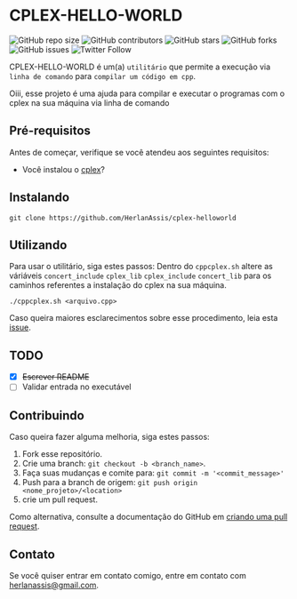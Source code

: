 # CPLEX-HELLO-WORLD

<!--- Alguns exemplos. Veja https://shields.io para outros escudos customizavéis. Convém incluir dependências, status do projeto e informações da licença aqui --->

![GitHub repo size](https://img.shields.io/github/repo-size/herlanassis/cplex-helloworld)
![GitHub contributors](https://img.shields.io/github/contributors/herlanassis/cplex-helloworld)
![GitHub stars](https://img.shields.io/github/stars/herlanassis/cplex-helloworld?style=social)
![GitHub forks](https://img.shields.io/github/forks/herlanassis/cplex-helloworld?style=social)
![GitHub issues](https://img.shields.io/github/issues-raw/herlanassis/cplex-helloworld?style=social)
![Twitter Follow](https://img.shields.io/twitter/follow/herlanassis?style=social)

CPLEX-HELLO-WORLD é um(a) `utilitário` que permite a execução via `linha de comando` para `compilar um código em cpp`.

Oiii, esse projeto é uma ajuda para compilar e executar o programas com o cplex na sua máquina via linha de comando

## Pré-requisitos

Antes de começar, verifique se você atendeu aos seguintes requisitos:

<!--- Estes são apenas exemplos de requisitos. Adicione, duplique ou remova conforme necessário --->

- Você instalou o [cplex](https://www.ibm.com/academic/technology/data-science)?

## Instalando

```shell
git clone https://github.com/HerlanAssis/cplex-helloworld
```

## Utilizando

Para usar o utilitário, siga estes passos:
Dentro do `cppcplex.sh` altere as váriáveis `concert_include` `cplex_lib` `cplex_include` `concert_lib` para os caminhos referentes a instalação do cplex na sua máquina.

```shell
./cppcplex.sh <arquivo.cpp>
```

Caso queira maiores esclarecimentos sobre esse procedimento, leia esta [issue](https://github.com/microsoft/vscode-cpptools/issues/3895).

## TODO

- [x] ~~Escrever README~~
- [ ] Validar entrada no executável

## Contribuindo

Caso queira fazer alguma melhoria, siga estes passos:

1. Fork esse repositório.
2. Crie uma branch: `git checkout -b <branch_name>`.
3. Faça suas mudanças e comite para: `git commit -m '<commit_message>'`
4. Push para a branch de origem: `git push origin <nome_projeto>/<location>`
5. crie um pull request.

Como alternativa, consulte a documentação do GitHub em [criando uma pull request](https://help.github.com/pt/github/collaborating-with-issues-and-pull-requests/creating-a-pull-request).

## Contato

Se você quiser entrar em contato comigo, entre em contato com herlanassis@gmail.com.
